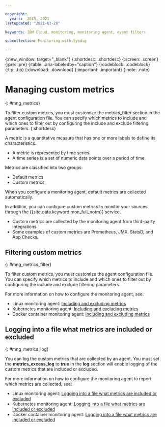 ```yaml
---

copyright:
  years:  2018, 2021
lastupdated: "2021-03-28"

keywords: IBM Cloud, monitoring, monitoring agent, event filters

subcollection: Monitoring-with-Sysdig

---
```


{:new_window: target="_blank"}
{:shortdesc: .shortdesc}
{:screen: .screen}
{:pre: .pre}
{:table: .aria-labeledby="caption"}
{:codeblock: .codeblock}
{:tip: .tip}
{:download: .download}
{:important: .important}
{:note: .note}

# Managing custom metrics
{: #mng_metrics}

To filter custom metrics, you must customize the metrics_filter section in the agent configuration file. You can specify which metrics to include and which ones to filter out by configuring the include and exclude filtering parameters.
{:shortdesc}

A metric is a quantitative measure that has one or more labels to define its characteristics.
- A metric is represented by time series. 
- A time series is a set of numeric data points over a period of time. 

Metrics are classified into two groups: 
* Default metrics 
* Custom metrics

When you configure a monitoring agent, default metrics are collected automatically. 

In addition, you can configure custom metrics to monitor your sources through the {{site.data.keyword.mon_full_notm}} service. 
- Custom metrics are collected by the monitoring agent from third-party integrations. 
- Some examples of custom metrics are Prometheus, JMX, StatsD, and App Checks. 


## Filtering custom metrics
{: #mng_metrics_filter}

To filter custom metrics, you must customize the agent configuration file. You can specify which metrics to include and which ones to filter out by configuring the include and exclude filtering parameters.

For more information on how to configure the monitoring agent, see:
- Linux monitoring agent: [Including and excluding metrics](/docs/Monitoring-with-Sysdig?topic=Monitoring-with-Sysdig-change_linux_agent#change_linux_agent_inc_exc_metrics)
- Kubernetes monitoring agent: [Including and excluding metrics](/docs/Monitoring-with-Sysdig?topic=Monitoring-with-Sysdig-change_kube_agent#change_kube_agent_inc_exc_metrics)
- Docker container monitoring agent: [Including and excluding metrics](/docs/Monitoring-with-Sysdig?topic=Monitoring-with-Sysdig-change_agent#params)


## Logging into a file what metrics are included or excluded
{: #mng_metrics_log}

You can log the custom metrics that are collected by an agent. You must set the **metrics_excess_log** to **true** in the **log** section will enable logging of the custom metrics that are included or excluded.

For more information on how to configure the monitoring agent to report which metrics are collected, see:
- Linux monitoring agent: [Logging into a file what metrics are included or excluded](/docs/Monitoring-with-Sysdig?topic=Monitoring-with-Sysdig-change_linux_agent#change_linux_agent_log_level)
- Kubernetes monitoring agent: [Logging into a file what metrics are included or excluded](/docs/Monitoring-with-Sysdig?topic=Monitoring-with-Sysdig-change_kube_agent#change_kube_agent_log_metrics)
- Docker container monitoring agent: [Logging into a file what metrics are included or excluded](/docs/Monitoring-with-Sysdig?topic=Monitoring-with-Sysdig-change_agent#log_level)







